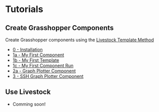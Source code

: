 # Tutorials

## Create Grasshopper Components

Create Grasshopper components using the [Livestock Template Method](how_is_it_working.md)

* [0 - Installation](install_livestock3d.md)
* [1a - My First Component](first_component.md)
* [1b - My First Template](first_template.md)
* [1c - My First Component Run](first_component_run.md)
* [2a - Graph Plotter Component](graph_plotter.md)
* [3 - SSH Graph Plotter Component](ssh.md)

## Use Livestock

* Comming soon!